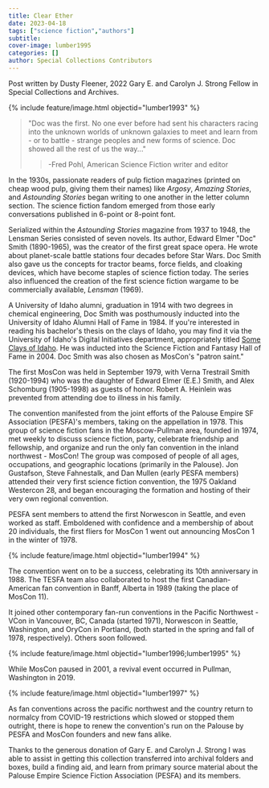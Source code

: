 ```yaml
---
title: Clear Ether
date: 2023-04-18
tags: ["science fiction","authors"]
subtitle: 
cover-image: lumber1995
categories: []
author: Special Collections Contributors
---
```


Post written by Dusty Fleener, 2022 Gary E. and Carolyn J. Strong Fellow in Special Collections and Archives. 

{% include feature/image.html objectid="lumber1993" %}

>    "Doc was the first. No one ever before had sent his characters racing into the unknown worlds of unknown galaxies to meet and learn from - or to battle - strange peoples and new forms of science. Doc showed all the rest of us the way..."
>>    -Fred Pohl, American Science Fiction writer and editor

In the 1930s, passionate readers of pulp fiction magazines (printed on cheap wood pulp, giving them their names) like *Argosy*, *Amazing Stories*, and *Astounding Stories* began writing to one another in the letter column section. The science fiction fandom emerged from those early conversations published in 6-point or 8-point font. 

Serialized within the *Astounding Stories* magazine from 1937 to 1948, the Lensman Series consisted of seven novels. Its author, Edward Elmer "Doc" Smith (1890-1965), was the creator of the first great space opera. He wrote about planet-scale battle stations four decades before Star Wars. Doc Smith also gave us the concepts for tractor beams, force fields, and cloaking devices, which have become staples of science fiction today. The series also influenced the creation of the first science fiction wargame to be commercially available, *Lensman* (1969).

A University of Idaho alumni, graduation in 1914 with two degrees in chemical engineering, Doc Smith was posthumously inducted into the University of Idaho Alumni Hall of Fame in 1984. If you're interested in reading his bachelor's thesis on the clays of Idaho, you may find it via the University of Idaho's Digital Initiatives department, appropriately titled [Some Clays of Idaho](https://digital.lib.uidaho.edu/digital/collection/etd/id/538). He was inducted into the Science Fiction and Fantasy Hall of Fame in 2004. Doc Smith was also chosen as MosCon's "patron saint."

The first MosCon was held in September 1979, with Verna Trestrail Smith (1920-1994) who was the daughter of Edward Elmer (E.E.) Smith, and Alex Schomburg (1905-1998) as guests of honor. Robert A. Heinlein was prevented from attending doe to illness in his family. 

The convention manifested from the joint efforts of the Palouse Empire SF Association (PESFA)'s members, taking on the appellation in 1978. This group of science fiction fans in the Moscow-Pullman area, founded in 1974, met weekly to discuss science fiction, party, celebrate friendship and fellowship, and organize and run the only fan convention in the inland northwest - MosCon! The group was composed of people of all ages, occupations, and geographic locations (primarily in the Palouse). Jon Gustafson, Steve Fahnestalk, and Dan Mullen (early PESFA members) attended their very first science fiction convention, the 1975 Oakland Westercon 28, and began encouraging the formation and hosting of their very own regional convention. 

PESFA sent members to attend the first Norwescon in Seattle, and even worked as staff. Emboldened with confidence and a membership of about 20 individuals, the first fliers for MosCon 1 went out announcing MosCon 1 in the winter of 1978.

{% include feature/image.html objectid="lumber1994" %}

The convention went on to be a success, celebrating its 10th anniversary in 1988. The TESFA team also collaborated to host the first Canadian-American fan convention in Banff, Alberta in 1989 (taking the place of MosCon 11). 

It joined other contemporary fan-run conventions in the Pacific Northwest - VCon in Vancouver, BC, Canada (started 1971), Norwescon in Seattle, Washington, and OryCon in Portland, (both started in the spring and fall of 1978, respectively). Others soon followed. 

{% include feature/image.html objectid="lumber1996;lumber1995" %}

While MosCon paused in 2001, a revival event occurred in Pullman, Washington in 2019. 

{% include feature/image.html objectid="lumber1997" %}

As fan conventions across the pacific northwest and the country return to normalcy from COVID-19 restrictions which slowed or stopped them outright, there is hope to renew the convention's run on the Palouse by PESFA and MosCon founders and new fans alike. 

Thanks to the generous donation of Gary E. and Carolyn J. Strong I was able to assist in getting this collection transferred into archival folders and boxes, build a finding aid, and learn from primary source material about the Palouse Empire Science Fiction Association (PESFA) and its members. 